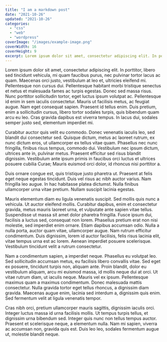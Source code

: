 ```yaml
---
title: "I am a markdown post"
date: "2021-10-26"
updated: "2021-10-26"
categories: 
  - "css"
  - "web"
  - "wordpress"
coverImage: "/images/example-image.png"
coverWidth: 16
coverHeight: 9
excerpt: Lorem ipsum dolor sit amet, consectetur adipiscing elit. In porttitor, libero sed tincidunt vehicula, mi quam faucibus purus, nec pulvinar tortor lacus ac quam. Maecenas orci justo, vestibulum at leo et, ultricies eleifend mi.
---
```


<script>
  import Alert from '../../../lib/components/Alert.svelte';
</script>

Lorem ipsum dolor sit amet, consectetur adipiscing elit. In porttitor, libero sed tincidunt vehicula, mi quam faucibus purus, nec pulvinar tortor lacus ac quam. Maecenas orci justo, vestibulum at leo et, ultricies eleifend mi. Pellentesque non cursus dui. Pellentesque habitant morbi tristique senectus et netus et malesuada fames ac turpis egestas. Donec sed massa risus. Nunc porttitor sollicitudin tortor, eget luctus ipsum volutpat ac. Pellentesque id enim in sem iaculis consectetur. Mauris ut facilisis metus, ac feugiat augue. Nam eget consequat sapien. Praesent id tellus enim. Duis pretium, enim a sollicitudin cursus, libero tortor sodales turpis, quis bibendum quam arcu eu leo. Cras gravida dapibus est viverra tempus. In lacus dui, sodales semper justo sed, elementum imperdiet mi.

Curabitur auctor quis velit eu commodo. Donec venenatis iaculis leo, sed blandit dui consectetur sed. Quisque dictum, metus ac laoreet rutrum, ex nunc dictum eros, ut ullamcorper ex tellus vitae quam. Phasellus nec nunc fringilla, finibus risus tempus, commodo dui. Vestibulum nec ipsum dictum, ultrices ante in, pulvinar metus. Praesent efficitur sed risus blandit dignissim. Vestibulum ante ipsum primis in faucibus orci luctus et ultrices posuere cubilia Curae; Mauris euismod orci dolor, id rhoncus nisi porttitor a. 

<Alert>
Duis ornare congue est, quis tristique justo pharetra ut. Praesent at felis eget neque egestas tincidunt. Duis vel risus ac nibh auctor varius. Nam fringilla leo augue. In hac habitasse platea dictumst. Nulla finibus ullamcorper urna vitae pretium. Nullam suscipit lacinia egestas.
</Alert>

Mauris elementum diam eu ligula venenatis suscipit. Sed mollis quis nunc a vehicula. Ut auctor eleifend mollis. Curabitur dapibus, enim et consectetur gravida, metus mauris laoreet urna, et vulputate ante sapien vitae tellus. Suspendisse ut massa sit amet dolor pharetra fringilla. Fusce ipsum dui, facilisis a luctus sed, consequat non lorem. Phasellus pretium erat non nisi molestie, sed imperdiet enim ornare. Etiam dapibus accumsan odio. Nulla a nulla porta, auctor quam vitae, ullamcorper augue. Nam rutrum efficitur condimentum. Duis dignissim, lorem id auctor facilisis, felis risus lacinia elit, vitae tempus urna est ac lorem. Aenean imperdiet posuere scelerisque. Vestibulum tincidunt velit a rutrum consectetur.

Nam a condimentum sapien, a imperdiet neque. Phasellus eu volutpat leo. Sed sollicitudin accumsan metus, eu facilisis libero convallis vitae. Sed eget ex posuere, tincidunt turpis non, aliquam ante. Proin blandit, dolor eu vestibulum aliquam, arcu mi euismod massa, id mollis neque dui at orci. Ut vitae rutrum diam, ut iaculis neque. Mauris vel ex ipsum. Pellentesque maximus quam a maximus condimentum. Donec malesuada mattis consectetur. Nulla gravida tortor eget tellus rhoncus, a dignissim diam gravida. Maecenas augue enim, lacinia sed interdum a, dignissim quis enim. Sed fermentum velit at ligula venenatis tempor.

Cras nibh orci, pretium ullamcorper mauris sagittis, dignissim iaculis orci. Integer luctus massa id urna facilisis mollis. Ut tempus turpis tellus, et dignissim urna bibendum sed. Integer quis nunc non tellus tempus auctor. Praesent et scelerisque neque, a elementum nulla. Nam mi sapien, viverra ac accumsan non, gravida quis est. Duis leo leo, sodales fermentum augue ut, molestie blandit neque.